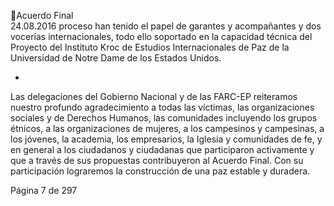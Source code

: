 Acuerdo Final  
24.08.2016 
proceso  han  tenido  el  papel  de  garantes  y  acompañantes  y  dos  vocerías  internacionales,  todo  ello 
soportado en la capacidad técnica del Proyecto del Instituto Kroc de Estudios Internacionales de Paz de la 
Universidad de Notre Dame de los Estados Unidos.  
 
* 
 
Las delegaciones del Gobierno Nacional y de las FARC-EP reiteramos nuestro profundo agradecimiento a 
todas las víctimas, las organizaciones sociales y de Derechos Humanos, las comunidades incluyendo los 
grupos  étnicos,  a  las  organizaciones  de  mujeres,  a  los  campesinos  y  campesinas,  a  los  jóvenes,  la 
academia, los empresarios, la Iglesia y comunidades de fe, y en general a los ciudadanos y ciudadanas que 
participaron  activamente  y  que  a  través  de  sus  propuestas  contribuyeron  al    Acuerdo  Final.  Con  su 
participación lograremos la construcción de una paz estable y duradera.  
 
 
 
 
 
 
 
 
 
 
 
 
 
 
 
 
 
 
 
 
 
 
 
 
 
 
 
 
 
 
 
 
 
 
 
Página 7 de 297 
 

